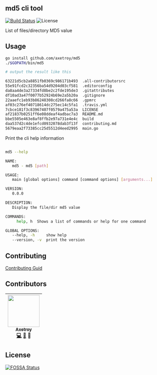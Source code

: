 ## md5 cli tool

[![Build Status](https://travis-ci.org/axetroy/md5.svg?branch=master)](https://travis-ci.org/axetroy/md5)
![License](https://img.shields.io/badge/license-Apache-green.svg)

List of files/directory MD5 value

## Usage

```bash
go install github.com/axetroy/md5
./$GOPATH/bin/md5

# output the result like this

63221d5cb2a8851fb0369c986171b493  .all-contributorsrc
55e91fcd2c32356ba54d9204d03cf581  .editorconfig
da8aa4de3a27334fd8be2c2fde195de3  .gitattributes
df10ad3a47f0077b52924b69e2a5b20a  .gitignore
22aaefc1eb93b86248308cd266fa8c66  .gpmrc
af03c276ef40718614dc275ec14c5fa1  .travis.yml
7cbce181f3c83967407f0579a475a53a  LICENSE
af21837b0251ff6e08ddeaf4adbac7a3  README.md
bbe5505e463e8af8ffb2e97a731e4e4c  build
daa537d2c4de1efcd0932078dab3f13f  contributing.md
5679eaa2f73385cc25d5512d4eed2995  main.go
```

Print the cli help information

```bash

md5 --help

NAME:
   md5 - md5 [path]

USAGE:
   main [global options] command [command options] [arguments...]

VERSION:
   0.0.0

DESCRIPTION:
   Display the file/dir md5 value

COMMANDS:
     help, h  Shows a list of commands or help for one command

GLOBAL OPTIONS:
   --help, -h     show help
   --version, -v  print the version
```

## Contributing

[Contributing Guid](https://github.com/axetroy/md5/blob/master/CONTRIBUTING.md)

## Contributors

<!-- ALL-CONTRIBUTORS-LIST:START - Do not remove or modify this section -->
| [<img src="https://avatars1.githubusercontent.com/u/9758711?v=3" width="100px;"/><br /><sub>Axetroy</sub>](http://axetroy.github.io)<br />[💻](https://github.com/axetroy/md5/commits?author=axetroy) [🐛](https://github.com/axetroy/md5/issues?q=author%3Aaxetroy) 🎨 |
| :---: |
<!-- ALL-CONTRIBUTORS-LIST:END -->

## License

[![FOSSA Status](https://app.fossa.io/api/projects/git%2Bgithub.com%2Faxetroy%2Fmd5.svg?type=large)](https://app.fossa.io/projects/git%2Bgithub.com%2Faxetroy%2Fmd5?ref=badge_large)
